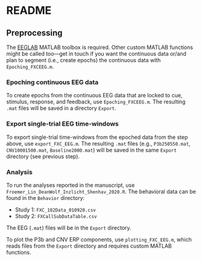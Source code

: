 # README

## Preprocessing

The [EEGLAB](https://sccn.ucsd.edu/eeglab/index.php) MATLAB toolbox is required. Other custom MATLAB functions might be called too—get in touch if you want the continuous data or/and plan to segment (i.e., create epochs) the continuous data with `Epoching_FXCEEG.m`.

### Epoching continuous EEG data

To create epochs from the continuous EEG data that are locked to cue, stimulus, response, and feedback, use `Epoching_FXCEEG.m`. The resulting `.mat` files will be saved in a directory `Export`.

### Export single-trial EEG time-windows

To export single-trial time-windows from the epoched data from the step above, use `export_FXC_EEG.m`. The resulting `.mat` files (e.g., `P3b250550.mat`, `CNV10001500.mat`, `Baseline2000.mat`) will be saved in the same `Export` directory (see previous step). 

### Analysis

To run the analyses reported in the manuscript, use `Froemer_Lin_DeanWolf_Inzlicht_Shenhav_2020.R`. The behavioral data can be found  in the `Behavior` directory:

- Study 1: `FXC_102Data_010920.csv`
- Study 2: `FXCallSubDataTable.csv`

The EEG (`.mat`) files will be in the `Export` directory.

To plot the P3b and CNV ERP components, use `plotting_FXC_EEG.m`, which reads files from the `Export` directory and requires custom MATLAB functions.